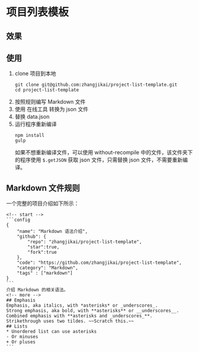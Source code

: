 # 项目列表模板
## 效果

## 使用
1. clone 项目到本地
    ```
    git clone git@github.com:zhangjikai/project-list-template.git
    cd project-list-template
    ```
2. 按照规则编写 Markdown 文件
3. 使用 在线工具 转换为 json 文件
4. 替换 data.json
5. 运行程序重新编译
    ```
    npm install
    gulp
    ```
    如果不想重新编译文件，可以使用 without-recompile 中的文件，该文件夹下的程序使用 `$.getJSON` 获取 json 文件，只需替换 json 文件，不需要重新编译。

## Markdown 文件规则
一个完整的项目介绍如下所示：
<pre lang="no-highlight"><code>&lt;!-- start -->
```config
{
    "name": "Markdown 语法介绍",
    "github": {
        "repo": "zhangjikai/project-list-template",
        "star":true,
        "fork":true
    },
    "code": "https://github.com/zhangjikai/project-list-template",
    "category": "Markdown",
    "tags" : ["markdown"]
}
```
介绍 Markdown 的相关语法。
&lt;!-- more -->
## Emphasis
Emphasis, aka italics, with *asterisks* or _underscores_.
Strong emphasis, aka bold, with **asterisks** or __underscores__.
Combined emphasis with **asterisks and _underscores_**.
Strikethrough uses two tildes. ~~Scratch this.~~
## Lists
* Unordered list can use asterisks
- Or minuses
+ Or pluses
```
